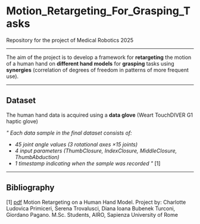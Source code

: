 # Motion_Retargeting_For_Grasping_Tasks
Repository for the project of Medical Robotics 2025

---
The aim of the project is to develop a framework for **retargeting** the motion of a human hand on 
**different hand models** for **grasping** tasks using **synergies** (correlation of degrees of freedom in 
patterns of more frequent use).

---
## Dataset

The human hand data is acquired using a **data glove** (Weart TouchDIVER G1 haptic glove)

_" Each data sample in the final dataset consists of:_
- _45 joint angle values (3 rotational axes ×15 joints)_
- _4 input parameters (ThumbClosure, IndexClosure, MiddleClosure, ThumbAbduction)_
- _1 timestamp indicating when the sample was recorded "_ [1]

---
## Bibliography
[1] [pdf](docs/Motion_Retargeting_on_a_Human_Hand_Model.pdf) Motion Retargeting on a Human Hand Model. Project by: Charlotte Ludovica Primiceri, Serena Trovalusci, 
Diana Ioana Bubenek Turconi, Giordano Pagano. M.Sc. Students, AIRO, Sapienza University of Rome